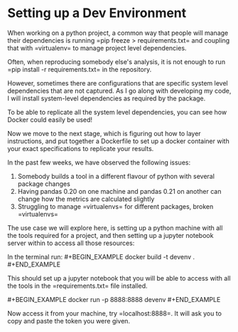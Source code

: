 # Setting up a Dev Environment

When working on a python project, a common way that people will manage their dependencies is running =pip freeze > requirements.txt= and coupling that with =virtualenv= to manage project level dependencies.

Often, when reproducing somebody else's analysis, it is not enough to run =pip install -r requirements.txt= in the repository.  

However, sometimes there are configurations that are specific system level dependencies that are not captured. As I go along with developing my code, I will install system-level dependencies as required by the package.  

To be able to replicate all the system level dependencies, you can see how Docker could easily be used! 

Now we move to the next stage, which is figuring out how to layer instructions, and put together a Dockerfile to set up a docker container with your exact specifications to replicate your results. 

In the past few weeks, we have observed the following issues: 
1. Somebody builds a tool in a different flavour of python with several package changes 
2. Having pandas 0.20 on one machine and pandas 0.21 on another can change how the metrics are calculated slightly
3. Struggling to manage =virtualenvs= for different packages, broken =virtualenvs=

The use case we will explore here, is setting up a python machine with all the tools required for a project, and then setting up a jupyter notebook server within to access all those resources: 

In the terminal run:
#+BEGIN_EXAMPLE
docker build -t devenv .
#+END_EXAMPLE

This should set up a jupyter notebook that you will be able to access with all the tools in the =requirements.txt= file installed. 

#+BEGIN_EXAMPLE
docker run -p 8888:8888 devenv
#+END_EXAMPLE

Now access it from your machine, try =localhost:8888=. It will ask you to copy and paste the token you were given.



